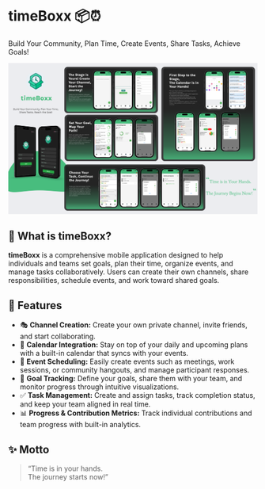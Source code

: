 # timeBoxx 📦⏰

Build Your Community, Plan Time, Create Events, Share Tasks, Achieve Goals!

![timeBoxx Preview](./assets/presentation/en.png)

## 🌟 What is timeBoxx?

**timeBoxx** is a comprehensive mobile application designed to help individuals and teams set goals, plan their time, organize events, and manage tasks collaboratively. Users can create their own channels, share responsibilities, schedule events, and work toward shared goals.

## 🚀 Features

- 🎭 **Channel Creation:** Create your own private channel, invite friends, and start collaborating.
- 📅 **Calendar Integration:** Stay on top of your daily and upcoming plans with a built-in calendar that syncs with your events.
- 🎉 **Event Scheduling:** Easily create events such as meetings, work sessions, or community hangouts, and manage participant responses.
- 🎯 **Goal Tracking:** Define your goals, share them with your team, and monitor progress through intuitive visualizations.
- ✅ **Task Management:** Create and assign tasks, track completion status, and keep your team aligned in real time.
- 📊 **Progress & Contribution Metrics:** Track individual contributions and team progress with built-in analytics.

## ✨ Motto

> “Time is in your hands.  
> The journey starts now!”